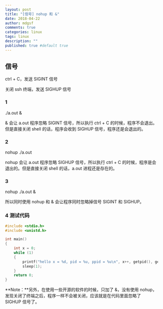 ```yaml
---
layout: post
title: "[信号] nohup 和 &"
date: 2018-04-22
author: mdgsf
comments: true
categories: linux
tags: linux
description: ""
published: true #default true
---
```


## 信号

ctrl + C，发送 SIGINT 信号

关闭 ssh 终端，发送 SIGHUP 信号

### 1

./a.out &

& 会让 a.out 程序忽略 SIGINT 信号，所以执行 ctrl + C 的时候，程序不会退出。但是直接关闭 shell 的话，程序会收到 SIGHUP 信号，程序还是会退出的。

### 2

nohup ./a.out

nohup 会让 a.out 程序忽略 SIGHUP 信号，所以执行 ctrl + C 的时候，程序是会退出的。但是直接关闭 shell 的话，a.out 进程还是存在的。

### 3

nohup ./a.out &

所以同时使用 nohup 和 & 会让程序同时忽略掉信号 SIGINT 和 SIGHUP。

### 4 测试代码

```C++
#include <stdio.h>
#include <unistd.h>

int main()
{
	int x = 0;
	while (1)
	{
		printf("hello x = %d, pid = %u, ppid = %u\n", x++, getpid(), getppid());
		sleep(1);
	}
	return 0;
}
```

**Note：**另外，在使用一些开源的软件的时候，只加了 &，没有使用 nohup，发现关闭了终端之后，程序一样不会被关闭，应该就是在代码里面忽略了 SIGHUP 信号了。
